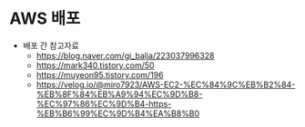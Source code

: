 # AWS 배포

-   배포 간 참고자료
    -   https://blog.naver.com/gi_balja/223037996328
    -   https://mark340.tistory.com/50
    -   https://muyeon95.tistory.com/196
    -   https://velog.io/@miro7923/AWS-EC2-%EC%84%9C%EB%B2%84-%EB%8F%84%EB%A9%94%EC%9D%B8-%EC%97%86%EC%9D%B4-https-%EB%B6%99%EC%9D%B4%EA%B8%B0
